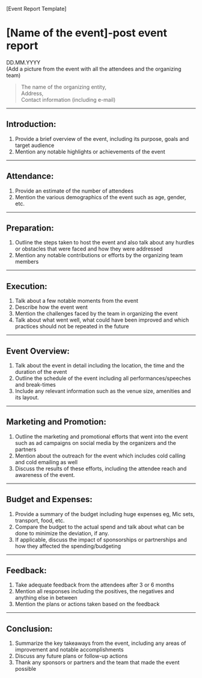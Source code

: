 [Event Report Template]

# <b> [Name of the event]-post event report </b> 

DD.MM.YYYY  
(Add a picture from the event with all the attendees and the organizing team)

>The name of the organizing entity,  
>Address,  
>Contact information (including e-mail)  
---

##  Introduction: 
1. Provide a brief overview of the event, including its purpose, goals and target audience 
2. Mention any notable highlights or achievements of the event  
---

## Attendance:

1. Provide an estimate of the number of attendees 
2. Mention the various demographics of the event such as age, gender, etc.  
---

## Preparation:

1. Outline the steps taken to host the event and also talk about any hurdles or obstacles that were faced and how they were addressed 
2. Mention any notable contributions or efforts by the organizing team members 
---

## Execution:

1. Talk about a few notable moments from the event
2. Describe how the event went
3. Mention the challenges faced by the team in organizing the event 
4. Talk about what went well, what could have been improved and which practices should not be repeated in the future
---

## Event Overview: 

1. Talk about the event in detail including the location, the time and the duration of the event
2. Outline the schedule of the event including all performances/speeches and break-times
3. Include any relevant information such as the venue size, amenities and its layout.
---

## Marketing and Promotion:

1. Outline the marketing and promotional efforts that went into the event such as ad campaigns on social media by the organizers and the partners
2. Mention about the outreach for the event which includes cold calling and cold emailing as well
3. Discuss the results of these efforts, including the attendee reach and awareness of the event.
---

## Budget and Expenses:

1. Provide a summary of the budget including huge expenses eg, Mic sets, transport, food, etc.
2. Compare the budget to the actual spend and talk about what can be done to minimize the deviation, if any.
3. If applicable, discuss the impact of sponsorships or partnerships and how they affected the spending/budgeting
---

## Feedback: 
1. Take adequate feedback from the attendees after 3 or 6 months
2. Mention all responses including the positives, the negatives and anything else in between
3. Mention the plans or actions taken based on the feedback
---

## Conclusion: 
1. Summarize the key takeaways from the event, including any areas of improvement and notable accomplishments
2. Discuss any future plans or follow-up actions
3. Thank any sponsors or partners and the team that made the event possible